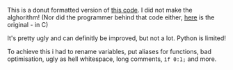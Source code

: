 This is a donut formatted version of [this code](https://github.com/RandomThings23/donut/blob/main/donut.py). I did not make the alghorithm! (Nor did the programmer behind that code either, [here](https://www.a1k0n.net/2011/07/20/donut-math.html) is the original - in C)

It's pretty ugly and can definitly be improved, but not a lot. Python is limited!

To achieve this i had to rename variables, put aliases for functions, bad optimisation, ugly as hell whitespace, long comments, `ìf 0:1;` and more.
